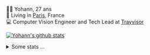 <p>
  👨🏻 <bold>Yohann</bold>, 27 ans<br/>
  💼 Living in <a href="https://www.google.com/maps?q=paris">Paris</a>, France<br/>
  💻 Computer Vision Engineer and Tech Lead at <a href="https://trayvisor.com/">Trayvisor</a><br/>
</p>

<a href="https://github.com/anuraghazra/github-readme-stats"><img align="center" src="https://github-readme-stats-go94hl40s-yohann84l.vercel.app//api?username=yohann84L&show_icons=true&include_all_commits=true" alt="Yohann's github stats" /> </a>


<details>
  <summary>Some stats ...</summary><br/>
  

<!--START_SECTION:waka-->
![Code Time](http://img.shields.io/badge/Code%20Time-30%20hrs%2039%20mins-blue)

![Profile Views](http://img.shields.io/badge/Profile%20Views-87-blue)

**🐱 My GitHub Data** 

> 🏆 948 Contributions in the Year 2022
 > 
> 📦 440.4 kB Used in GitHub's Storage 
 > 
> 🚫 Not Opted to Hire
 > 
> 📜 23 Public Repositories 
 > 
> 🔑 21 Private Repositories  
 > 
**I'm an Early 🐤** 

```text
🌞 Morning    334 commits    ████████░░░░░░░░░░░░░░░░░   34.68% 
🌆 Daytime    523 commits    █████████████░░░░░░░░░░░░   54.31% 
🌃 Evening    106 commits    ██░░░░░░░░░░░░░░░░░░░░░░░   11.01% 
🌙 Night      0 commits      ░░░░░░░░░░░░░░░░░░░░░░░░░   0.0%

```
📅 **I'm Most Productive on Friday** 

```text
Monday       186 commits    ████░░░░░░░░░░░░░░░░░░░░░   19.31% 
Tuesday      157 commits    ████░░░░░░░░░░░░░░░░░░░░░   16.3% 
Wednesday    169 commits    ████░░░░░░░░░░░░░░░░░░░░░   17.55% 
Thursday     204 commits    █████░░░░░░░░░░░░░░░░░░░░   21.18% 
Friday       224 commits    █████░░░░░░░░░░░░░░░░░░░░   23.26% 
Saturday     14 commits     ░░░░░░░░░░░░░░░░░░░░░░░░░   1.45% 
Sunday       9 commits      ░░░░░░░░░░░░░░░░░░░░░░░░░   0.93%

```


📊 **This Week I Spent My Time On** 

```text
⌚︎ Time Zone: Europe/Paris

💬 Programming Languages: 
Other                    13 hrs 57 mins      ███████████░░░░░░░░░░░░░░   45.52% 
JavaScript               7 hrs               █████░░░░░░░░░░░░░░░░░░░░   22.85% 
Python                   6 hrs 6 mins        █████░░░░░░░░░░░░░░░░░░░░   19.93% 
YAML                     46 mins             ░░░░░░░░░░░░░░░░░░░░░░░░░   2.51% 
SQL                      38 mins             ░░░░░░░░░░░░░░░░░░░░░░░░░   2.09%

🔥 Editors: 
Browser                  13 hrs 30 mins      ███████████░░░░░░░░░░░░░░   44.07% 
PyCharm                  7 hrs 49 mins       ██████░░░░░░░░░░░░░░░░░░░   25.55% 
WebStorm                 7 hrs 14 mins       ██████░░░░░░░░░░░░░░░░░░░   23.59% 
VS Code                  1 hr 39 mins        █░░░░░░░░░░░░░░░░░░░░░░░░   5.43% 
iTerm2                   25 mins             ░░░░░░░░░░░░░░░░░░░░░░░░░   1.36%

💻 Operating System: 
Mac                      30 hrs 39 mins      █████████████████████████   100.0%

```

**I Mostly Code in Python** 

```text
Python                   18 repos            ██████████████░░░░░░░░░░░   56.25% 
Java                     6 repos             ████░░░░░░░░░░░░░░░░░░░░░   18.75% 
JavaScript               2 repos             █░░░░░░░░░░░░░░░░░░░░░░░░   6.25% 
R                        2 repos             █░░░░░░░░░░░░░░░░░░░░░░░░   6.25% 
HTML                     1 repo              ░░░░░░░░░░░░░░░░░░░░░░░░░   3.12%

```



 Last Updated on 31/08/2022 02:48:38 UTC
<!--END_SECTION:waka-->

